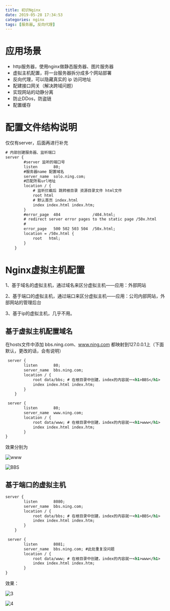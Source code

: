 ```yaml
---
title: 初识Nginx
date: 2019-05-28 17:34:53
categories: nginx
tags: [服务器, 反向代理]
---
```


# 应用场景

- http服务器，使用nginx做静态服务器、图片服务器
- 虚拟主机配置，将一台服务器拆分成多个网站部署
- 反向代理，可以隐藏真实的 ip 访问地址
- 配建接口网关（解决跨域问题）
- 实现网站的动静分离
- 防止DDos，防盗链
- 配置缓存

<!--more-->

# 配置文件结构说明

仅仅有server，后面再进行补充

``` xml
# 内部创建服务器、监听端口
server {
	    #server 监听的端口号
        listen       80;
	    #服务器name 配置域名
        server_name  solo.ning.com;
		#匹配所有url地址
        location / {
			# 监听拦截后 跳转根目录 资源目录文件 html文件
			root html
			# 默认首页 index.html
			index index.html index.htm;
        }
        #error_page  404              /404.html;
        # redirect server error pages to the static page /50x.html
        #
        error_page   500 502 503 504  /50x.html;
        location = /50x.html {
            root   html;
        }
    }
```

# Nginx虚拟主机配置

1、基于域名的虚拟主机，通过域名来区分虚拟主机——应用：外部网站

2、基于端口的虚拟主机，通过端口来区分虚拟主机——应用：公司内部网站，外部网站的管理后台

3、基于ip的虚拟主机，几乎不用。

## 基于虚拟主机配置域名

在hosts文件中添加 bbs.ning.com、www.ning.com 都映射到127.0.0.1上（下面默认，更改的话，会有说明）

``` xml
 server {
        listen       80;
        server_name  bbs.ning.com;
        location / {
			root data/bbs; # 在根目录中创建，index的内容就一<h1>BBS</h1>
			index index.html index.htm;
        }
	}

 server {
        listen       80;
        server_name  www.ning.com;
        location / {
			root data/www; # 在根目录中创建，index的内容就一<h1>www</h1>
			index index.html index.htm;
        }
}
```

效果分别为

![www](1.PNG)

![BBS](2.PNG)

## 基于端口的虚拟主机

```xml
server {
        listen       8080;
        server_name  bbs.ning.com;
        location / {
			root data/bbs; # 在根目录中创建，index的内容就一<h1>BBS</h1>
			index index.html index.htm;
        }
	}

 server {
        listen       8081;
        server_name  bbs.ning.com; #此处重复没问题
        location / {
			root data/www; # 在根目录中创建，index的内容就一<h1>www</h1>
			index index.html index.htm;
        }
}
```

效果：

![3](3.PNG)

![4](4.PNG)

